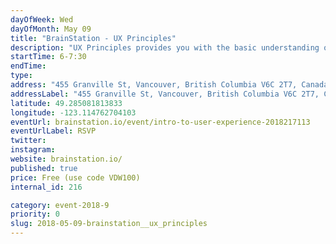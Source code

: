 ```yaml
---
dayOfWeek: Wed
dayOfMonth: May 09
title: "BrainStation - UX Principles"
description: "UX Principles provides you with the basic understanding of the UX Design process, essential skills of a UX Designer, and how they use strategies like Design Thinking and Human-Centred Design when designing digital products. <br> <br> We’ll discuss how UX Designers work independently and alongside technical teammates, and review the day-to-day work of a UX Designer."
startTime: 6-7:30
endTime: 
type: 
address: "455 Granville St, Vancouver, British Columbia V6C 2T7, Canada, Vancouver, BC, Canada"
addressLabel: "455 Granville St, Vancouver, British Columbia V6C 2T7, Canada"
latitude: 49.285081813833
longitude: -123.114762704103
eventUrl: brainstation.io/event/intro-to-user-experience-2018217113
eventUrlLabel: RSVP
twitter: 
instagram: 
website: brainstation.io/
published: true
price: Free (use code VDW100)
internal_id: 216

category: event-2018-9
priority: 0
slug: 2018-05-09-brainstation__ux_principles
---
```


